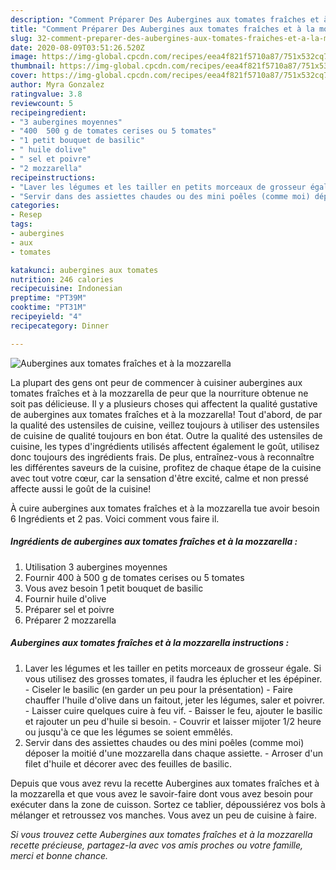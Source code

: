 ```yaml
---
description: "Comment Préparer Des Aubergines aux tomates fraîches et à la mozzarella"
title: "Comment Préparer Des Aubergines aux tomates fraîches et à la mozzarella"
slug: 32-comment-preparer-des-aubergines-aux-tomates-fraiches-et-a-la-mozzarella
date: 2020-08-09T03:51:26.520Z
image: https://img-global.cpcdn.com/recipes/eea4f821f5710a87/751x532cq70/aubergines-aux-tomates-fraiches-et-a-la-mozzarella-photo-principale-de-la-recette.jpg
thumbnail: https://img-global.cpcdn.com/recipes/eea4f821f5710a87/751x532cq70/aubergines-aux-tomates-fraiches-et-a-la-mozzarella-photo-principale-de-la-recette.jpg
cover: https://img-global.cpcdn.com/recipes/eea4f821f5710a87/751x532cq70/aubergines-aux-tomates-fraiches-et-a-la-mozzarella-photo-principale-de-la-recette.jpg
author: Myra Gonzalez
ratingvalue: 3.8
reviewcount: 5
recipeingredient:
- "3 aubergines moyennes"
- "400  500 g de tomates cerises ou 5 tomates"
- "1 petit bouquet de basilic"
- " huile dolive"
- " sel et poivre"
- "2 mozzarella"
recipeinstructions:
- "Laver les légumes et les tailler en petits morceaux de grosseur égale. Si vous utilisez des grosses tomates, il faudra les éplucher et les épépiner. Ciseler le basilic (en garder un peu pour la présentation) Faire chauffer l&#39;huile d&#39;olive dans un faitout, jeter les légumes, saler et poivrer. Laisser cuire quelques cuire à feu vif.  Baisser le feu, ajouter le basilic et rajouter un peu d&#39;huile si besoin.  Couvrir et laisser mijoter 1/2 heure ou jusqu&#39;à ce que les légumes se soient emmêlés."
- "Servir dans des assiettes chaudes ou des mini poêles (comme moi) déposer la moitié d&#39;une mozzarella dans chaque assiette. Arroser d&#39;un filet d&#39;huile et décorer avec des feuilles de basilic."
categories:
- Resep
tags:
- aubergines
- aux
- tomates

katakunci: aubergines aux tomates 
nutrition: 246 calories
recipecuisine: Indonesian
preptime: "PT39M"
cooktime: "PT31M"
recipeyield: "4"
recipecategory: Dinner

---
```



![Aubergines aux tomates fraîches et à la mozzarella](https://img-global.cpcdn.com/recipes/eea4f821f5710a87/751x532cq70/aubergines-aux-tomates-fraiches-et-a-la-mozzarella-photo-principale-de-la-recette.jpg)

La plupart des gens ont peur de commencer à cuisiner aubergines aux tomates fraîches et à la mozzarella de peur que la nourriture obtenue ne soit pas délicieuse. Il y a plusieurs choses qui affectent la qualité gustative de aubergines aux tomates fraîches et à la mozzarella! Tout d'abord, de par la qualité des ustensiles de cuisine, veillez toujours à utiliser des ustensiles de cuisine de qualité toujours en bon état. Outre la qualité des ustensiles de cuisine, les types d'ingrédients utilisés affectent également le goût, utilisez donc toujours des ingrédients frais. De plus, entraînez-vous à reconnaître les différentes saveurs de la cuisine, profitez de chaque étape de la cuisine avec tout votre cœur, car la sensation d'être excité, calme et non pressé affecte aussi le goût de la cuisine!

<!--inarticleads1-->

À cuire aubergines aux tomates fraîches et à la mozzarella tue avoir besoin 6 Ingrédients et 2 pas. Voici comment vous faire il.

##### Ingrédients de aubergines aux tomates fraîches et à la mozzarella :

1. Utilisation 3 aubergines moyennes
1. Fournir 400 à 500 g de tomates cerises ou 5 tomates
1. Vous avez besoin 1 petit bouquet de basilic
1. Fournir  huile d&#39;olive
1. Préparer  sel et poivre
1. Préparer 2 mozzarella




<!--inarticleads2-->

##### Aubergines aux tomates fraîches et à la mozzarella instructions :

1. Laver les légumes et les tailler en petits morceaux de grosseur égale. Si vous utilisez des grosses tomates, il faudra les éplucher et les épépiner. - Ciseler le basilic (en garder un peu pour la présentation) - Faire chauffer l&#39;huile d&#39;olive dans un faitout, jeter les légumes, saler et poivrer. - Laisser cuire quelques cuire à feu vif.  - Baisser le feu, ajouter le basilic et rajouter un peu d&#39;huile si besoin.  - Couvrir et laisser mijoter 1/2 heure ou jusqu&#39;à ce que les légumes se soient emmêlés.
1. Servir dans des assiettes chaudes ou des mini poêles (comme moi) déposer la moitié d&#39;une mozzarella dans chaque assiette. - Arroser d&#39;un filet d&#39;huile et décorer avec des feuilles de basilic.




<!--inarticleads1-->

<p>
Depuis que vous avez revu la recette Aubergines aux tomates fraîches et à la mozzarella et que vous avez le savoir-faire dont vous avez besoin pour exécuter dans la zone de cuisson. Sortez ce tablier, dépoussiérez vos bols à mélanger et retroussez vos manches. Vous avez un peu de cuisine à faire.
</p>

<p>
<i>Si vous trouvez cette Aubergines aux tomates fraîches et à la mozzarella recette précieuse, partagez-la avec vos amis proches ou votre famille, merci et bonne chance.</i>
</p>
